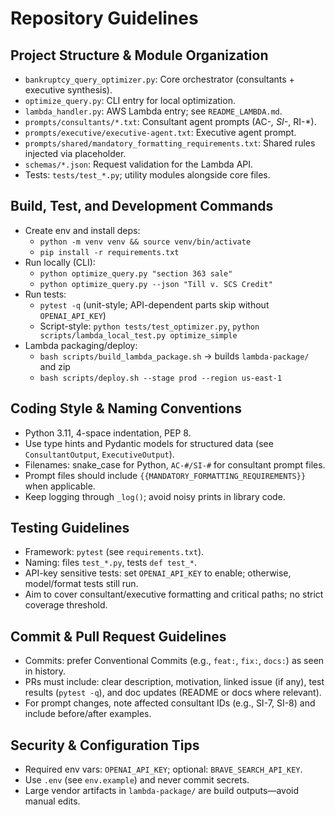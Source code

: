 # Repository Guidelines

## Project Structure & Module Organization
- `bankruptcy_query_optimizer.py`: Core orchestrator (consultants + executive synthesis).
- `optimize_query.py`: CLI entry for local optimization.
- `lambda_handler.py`: AWS Lambda entry; see `README_LAMBDA.md`.
- `prompts/consultants/*.txt`: Consultant agent prompts (AC-*, SI-*, RI-*).
- `prompts/executive/executive-agent.txt`: Executive agent prompt.
- `prompts/shared/mandatory_formatting_requirements.txt`: Shared rules injected via placeholder.
- `schemas/*.json`: Request validation for the Lambda API.
- Tests: `tests/test_*.py`; utility modules alongside core files.

## Build, Test, and Development Commands
- Create env and install deps:
  - `python -m venv venv && source venv/bin/activate`
  - `pip install -r requirements.txt`
- Run locally (CLI):
  - `python optimize_query.py "section 363 sale"`
  - `python optimize_query.py --json "Till v. SCS Credit"`
- Run tests:
  - `pytest -q` (unit-style; API-dependent parts skip without `OPENAI_API_KEY`)
  - Script-style: `python tests/test_optimizer.py`, `python scripts/lambda_local_test.py optimize_simple`
- Lambda packaging/deploy:
  - `bash scripts/build_lambda_package.sh` → builds `lambda-package/` and zip
  - `bash scripts/deploy.sh --stage prod --region us-east-1`

## Coding Style & Naming Conventions
- Python 3.11, 4-space indentation, PEP 8.
- Use type hints and Pydantic models for structured data (see `ConsultantOutput`, `ExecutiveOutput`).
- Filenames: snake_case for Python, `AC-#/SI-#` for consultant prompt files.
- Prompt files should include `{{MANDATORY_FORMATTING_REQUIREMENTS}}` when applicable.
- Keep logging through `_log()`; avoid noisy prints in library code.

## Testing Guidelines
- Framework: `pytest` (see `requirements.txt`).
- Naming: files `test_*.py`, tests `def test_*`.
- API-key sensitive tests: set `OPENAI_API_KEY` to enable; otherwise, model/format tests still run.
- Aim to cover consultant/executive formatting and critical paths; no strict coverage threshold.

## Commit & Pull Request Guidelines
- Commits: prefer Conventional Commits (e.g., `feat:`, `fix:`, `docs:`) as seen in history.
- PRs must include: clear description, motivation, linked issue (if any), test results (`pytest -q`), and doc updates (README or docs where relevant).
- For prompt changes, note affected consultant IDs (e.g., SI-7, SI-8) and include before/after examples.

## Security & Configuration Tips
- Required env vars: `OPENAI_API_KEY`; optional: `BRAVE_SEARCH_API_KEY`.
- Use `.env` (see `env.example`) and never commit secrets.
- Large vendor artifacts in `lambda-package/` are build outputs—avoid manual edits.
